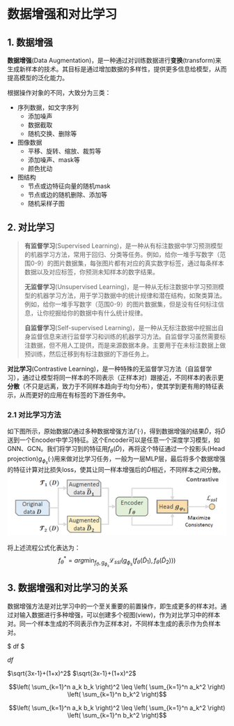 # 数据增强和对比学习

## 1. 数据增强

**数据增强**(Data Augmentation)，是一种通过对训练数据进行**变换**(transform)来生成新样本的技术。其目标是通过增加数据的多样性，提供更多信息给模型，从而提高模型的泛化能力。

根据操作对象的不同，大致分为三类：

- 序列数据，如文字序列
  - 添加噪声
  - 数据截取
  - 随机交换、删除等
- 图像数据
  - 平移、旋转、缩放、裁剪等
  - 添加噪声、mask等
  - 颜色扰动
- 图结构
  - 节点或边特征向量的随机mask
  - 节点或边的随机删除、添加等
  - 随机采样子图



## 2. 对比学习

> **有监督学习**(Supervised Learning)，是一种从有标注数据中学习预测模型的机器学习方法，常用于回归、分类等任务。例如，给你一堆手写数字（范围0-9）的图片数据集，每张图片都有对应的真实数字标签，通过每条样本数据以及对应标签，你预测未知样本的数字结果。
>
> **无监督学习**(Unsupervised Learning)，是一种从无标注数据中学习预测模型的机器学习方法，用于学习数据中的统计规律和潜在结构，如聚类算法。例如，给你一堆手写数字（范围0-9）的图片数据集，但是没有任何标注信息，让你挖掘给你的数据中有什么统计规律。
>
> **自监督学习**(Self-supervised Learning)，是一种从无标注数据中挖掘出自身监督信息来进行监督学习和训练的机器学习方法。自监督学习虽然需要标注数据，但不用人工提供，而是来源数据本身。主要用于在未标注数据上做预训练，然后迁移到有标注数据的下游任务上。

**对比学习**(Contrastive Learning)，是一种特殊的无监督学习方法（自监督学习），通过让模型将同一样本的不同表示（正样本对）跟接近，不同样本的表示更**分散**（不只是远离，致力于不同样本趋向于均匀分布），使其学到更有用的特征表示，从而更好的应用在有标签的下游任务中。

### 2.1 对比学习方法

如下图所示，原始数据$D$通过多种数据增强方法$\Gamma(·)$，得到数据增强的结果$\tilde{D}$，将$\tilde{D}$送到一个Encoder中学习特征。这个Encoder可以是任意一个深度学习模型，如GNN、GCN。我们将学习到的特征用$f_\theta(\tilde D)$，再将这个特征通过一个投影头(Head projection)$g_{\phi_s}(·)$用来做对比学习任务，一般为一层MLP层，最后将多个数据增强的特征计算对比损失loss，使其让同一样本增强后的$\tilde D$相近，不同样本之间分散。![img](img/v2-518973b87cb9349107ae6bf59bb4318c_r.jpg)

将上述流程公式化表达为：
$$
f_{\theta}^{\ast}=arg\min_{f_{\theta},g_{\phi_s}} \mathcal{L}_{ssl}(g_{\phi_s}(f_{\theta}(\tilde D_1),f_{\theta}(\tilde D_2)))
$$

## 3. 数据增强和对比学习的关系

数据增强方法是对比学习中的一个至关重要的前置操作，即生成更多的样本对。通过对输入数据进行多种增强，可以创建多个视图(view)，作为对比学习中的样本对。同一个样本生成的不同表示作为正样本对，不同样本生成的表示作为负样本对。

$ df $

$`df`$


$\sqrt{3x-1}+(1+x)^2$
$`\sqrt{3x-1}+(1+x)^2`$

```math
\left( \sum_{k=1}^n a_k b_k \right)^2 \leq \left( \sum_{k=1}^n a_k^2 \right) \left( \sum_{k=1}^n b_k^2 \right)
```

$$\left( \sum_{k=1}^n a_k b_k \right)^2 \leq \left( \sum_{k=1}^n a_k^2 \right) \left( \sum_{k=1}^n b_k^2 \right)$$